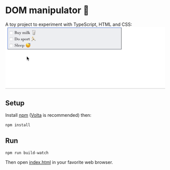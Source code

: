 # DOM manipulator 🧪

A toy project to experiment with TypeScript, HTML and CSS:
![Preview](./preview.gif)

## Setup

Install [npm](https://docs.npmjs.com/cli/) ([Volta](https://volta.sh) is recommended) then:

    npm install

## Run

    npm run build-watch

Then open [index.html](./index.html) in your favorite web browser.
